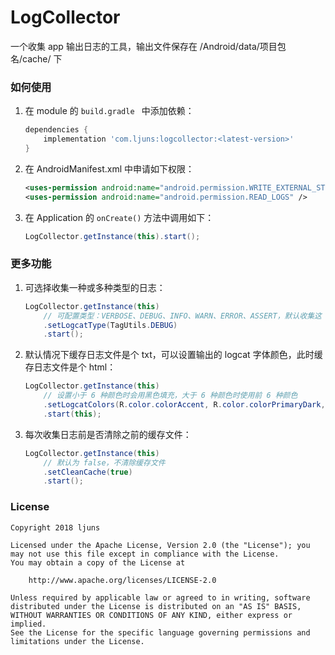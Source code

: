 # LogCollector
一个收集 app 输出日志的工具，输出文件保存在 /Android/data/项目包名/cache/ 下

### 如何使用
1. 在 module 的 `build.gradle ` 中添加依赖：
	``` gradle
	dependencies {
	    implementation 'com.ljuns:logcollector:<latest-version>'
	}
	```
2. 在 AndroidManifest.xml 中申请如下权限：
	``` xml
  	<uses-permission android:name="android.permission.WRITE_EXTERNAL_STORAGE" />
  	<uses-permission android:name="android.permission.READ_LOGS" />
  	```
3. 在 Application 的 `onCreate()` 方法中调用如下：
  	``` java
  	LogCollector.getInstance(this).start();
  	```
### 更多功能
1. 可选择收集一种或多种类型的日志：
	``` java
  	LogCollector.getInstance(this)
	  	// 可配置类型：VERBOSE、DEBUG、INFO、WARN、ERROR、ASSERT，默认收集这 6 种
	  	.setLogcatType(TagUtils.DEBUG)
	  	.start();
  	```
2. 默认情况下缓存日志文件是个 txt，可以设置输出的 logcat 字体颜色，此时缓存日志文件是个 html：
	  ``` java
	  LogCollector.getInstance(this)
		  // 设置小于 6 种颜色时会用黑色填充，大于 6 种颜色时使用前 6 种颜色
		  .setLogcatColors(R.color.colorAccent, R.color.colorPrimaryDark, Color.RED, Color.GREEN)
		  .start(this);
	  ```
3. 每次收集日志前是否清除之前的缓存文件：
	  ``` java
	  LogCollector.getInstance(this)
		  // 默认为 false，不清除缓存文件
		  .setCleanCache(true)
		  .start();
	  ```

### License
	Copyright 2018 ljuns

	Licensed under the Apache License, Version 2.0 (the "License");	you may not use this file except in compliance with the License.
	You may obtain a copy of the License at

		http://www.apache.org/licenses/LICENSE-2.0

	Unless required by applicable law or agreed to in writing, software
	distributed under the License is distributed on an "AS IS" BASIS,
	WITHOUT WARRANTIES OR CONDITIONS OF ANY KIND, either express or implied.
	See the License for the specific language governing permissions and
	limitations under the License.
